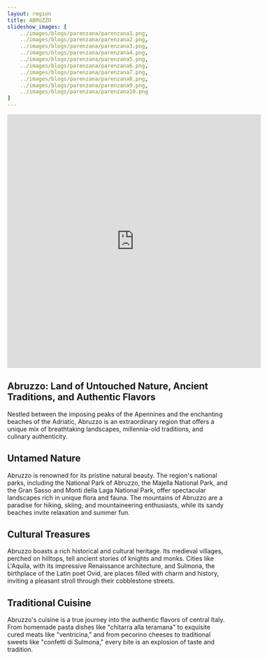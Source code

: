 ```yaml
---
layout: region
title: ABRUZZO
slideshow_images: [
    ../images/blogs/parenzana/parenzana1.png,
    ../images/blogs/parenzana/parenzana2.png,
    ../images/blogs/parenzana/parenzana3.png,
    ../images/blogs/parenzana/parenzana4.png,
    ../images/blogs/parenzana/parenzana5.png,
    ../images/blogs/parenzana/parenzana6.png,
    ../images/blogs/parenzana/parenzana7.png,
    ../images/blogs/parenzana/parenzana8.png,
    ../images/blogs/parenzana/parenzana9.png,
    ../images/blogs/parenzana/parenzana10.png
]
---
```


<div class="maps-container">
    <iframe src="https://www.komoot.com/it-it/collection/2779471/embed" width="580" height="580" frameborder="0" scrolling="no"></iframe>
</div>

## Abruzzo: Land of Untouched Nature, Ancient Traditions, and Authentic Flavors

Nestled between the imposing peaks of the Apennines and the enchanting beaches of the Adriatic, Abruzzo is an extraordinary region that offers a unique mix of breathtaking landscapes, millennia-old traditions, and culinary authenticity.

## Untamed Nature

Abruzzo is renowned for its pristine natural beauty. The region's national parks, including the National Park of Abruzzo, the Majella National Park, and the Gran Sasso and Monti della Laga National Park, offer spectacular landscapes rich in unique flora and fauna. The mountains of Abruzzo are a paradise for hiking, skiing, and mountaineering enthusiasts, while its sandy beaches invite relaxation and summer fun.

## Cultural Treasures

Abruzzo boasts a rich historical and cultural heritage. Its medieval villages, perched on hilltops, tell ancient stories of knights and monks. Cities like L'Aquila, with its impressive Renaissance architecture, and Sulmona, the birthplace of the Latin poet Ovid, are places filled with charm and history, inviting a pleasant stroll through their cobblestone streets.

## Traditional Cuisine

Abruzzo's cuisine is a true journey into the authentic flavors of central Italy. From homemade pasta dishes like "chitarra alla teramana" to exquisite cured meats like "ventricina," and from pecorino cheeses to traditional sweets like "confetti di Sulmona," every bite is an explosion of taste and tradition.
